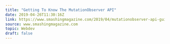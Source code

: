```yaml
---
title: "Getting To Know The MutationObserver API"
date: 2019-04-26T11:30:16Z
link: https://www.smashingmagazine.com/2019/04/mutationobserver-api-guide/
source: www.smashingmagazine.com
topic: Webdev
draft: false
---
```


